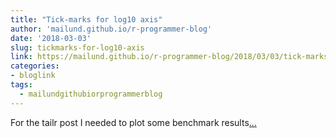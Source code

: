 ```yaml
---
title: "Tick-marks for log10 axis"
author: 'mailund.github.io/r-programmer-blog'
date: '2018-03-03'
slug: tickmarks-for-log10-axis
link: https://mailund.github.io/r-programmer-blog/2018/03/03/tick-marks-for-log10-axis/
categories:
- bloglink
tags:
  - mailundgithubiorprogrammerblog
---
```


For the tailr post I needed to plot some benchmark results[... <i class="fas fa-external-link-alt"></i>](https://mailund.github.io/r-programmer-blog/2018/03/03/tick-marks-for-log10-axis/)

